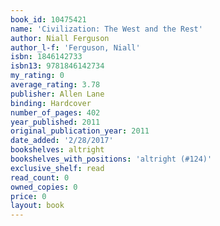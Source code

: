 ```yaml
---
book_id: 10475421
name: 'Civilization: The West and the Rest'
author: Niall Ferguson
author_l-f: 'Ferguson, Niall'
isbn: 1846142733
isbn13: 9781846142734
my_rating: 0
average_rating: 3.78
publisher: Allen Lane
binding: Hardcover
number_of_pages: 402
year_published: 2011
original_publication_year: 2011
date_added: '2/28/2017'
bookshelves: altright
bookshelves_with_positions: 'altright (#124)'
exclusive_shelf: read
read_count: 0
owned_copies: 0
price: 0
layout: book
---
```

